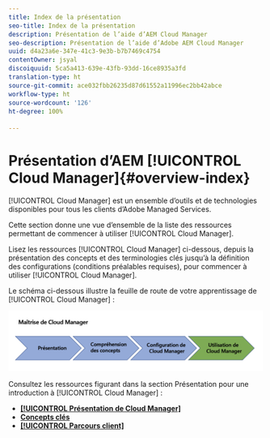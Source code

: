 ```yaml
---
title: Index de la présentation
seo-title: Index de la présentation
description: Présentation de l’aide d’AEM Cloud Manager
seo-description: Présentation de l’aide d’Adobe AEM Cloud Manager
uuid: d4a23a6e-347e-41c3-9e3b-b7b7469c4754
contentOwner: jsyal
discoiquuid: 5ca5a413-639e-43fb-93dd-16ce8935a3fd
translation-type: ht
source-git-commit: ace032fbb26235d87d61552a11996ec2bb42abce
workflow-type: ht
source-wordcount: '126'
ht-degree: 100%

---
```



# Présentation d’AEM [!UICONTROL Cloud Manager]{#overview-index}

[!UICONTROL Cloud Manager] est un ensemble d’outils et de technologies disponibles pour tous les clients d’Adobe Managed Services.

Cette section donne une vue d’ensemble de la liste des ressources permettant de commencer à utiliser [!UICONTROL Cloud Manager].

Lisez les ressources [!UICONTROL Cloud Manager] ci-dessous, depuis la présentation des concepts et des terminologies clés jusqu’à la définition des configurations (conditions préalables requises), pour commencer à utiliser [!UICONTROL Cloud Manager].

Le schéma ci-dessous illustre la feuille de route de votre apprentissage de [!UICONTROL Cloud Manager] :

![](assets/screen_shot_2018-05-04at94510pm.png)

Consultez les ressources figurant dans la section Présentation pour une introduction à [!UICONTROL Cloud Manager] :

* **[[!UICONTROL Présentation de Cloud Manager]](introduction-to-cloud-manager.md)**
* **[Concepts clés](key-concepts.md)**
* **[[!UICONTROL Parcours client]](customer-journey.md)**

